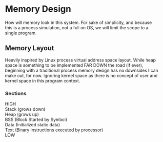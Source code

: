 # Memory Design
How will memory look in this system. For sake of simplicity, and because this is a process simulation, not a full on OS, we will limit the scope to a single program.
## Memory Layout
Heavily inspired by Linux process virtual address space layout. While heap space is something to be implemented FAR DOWN the road (if ever), beginning with a traditional process memory design has no downsides I can make out, for now. Ignoring kernel space as there is no concept of user and kernel space in this program context.
### Sections
HIGH
<br>
Stack (grows down)
<br>
Heap (grows up)
<br>
BSS (Block Started by Symbol)
<br>
Data (Initialized static data)
<br>
Text (Binary instructions executed by processor)
<br>
LOW